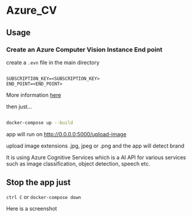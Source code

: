 # Azure_CV


## Usage

### Create an Azure Computer Vision Instance End point

create a `.evn` file in the main directory

```.env

SUBSCRIPTION_KEY=<SUBSCRIPTION_KEY>
END_POINT=<END_POINT>

```

More information [here](https://docs.microsoft.com/en-gb/azure/cognitive-services/computer-vision/quickstarts-sdk/client-library?tabs=visual-studio&pivots=programming-language-python)


then just...    

```bash

docker-compose up --build

```

app will run on http://0.0.0.0:5000/upload-image

upload image extensions .jpg, jpeg or .png and the app will detect brand

It is using Azure Cognitive Services which is a AI API for various services such as image classification, object detection, speech etc.

## Stop the app just  

`ctrl C` or `docker-compose down`

Here is a screenshot
